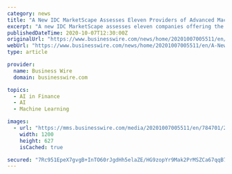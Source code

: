 ```yaml
---
category: news
title: "A New IDC MarketScape Assesses Eleven Providers of Advanced Machine Learning Platforms"
excerpt: "A new IDC MarketScape assesses eleven companies offering the tools and frameworks for developing advanced machine learning (ML) models and solutions."
publishedDateTime: 2020-10-07T12:30:00Z
originalUrl: "https://www.businesswire.com/news/home/20201007005511/en/A-New-IDC-MarketScape-Assesses-Eleven-Providers-of-Advanced-Machine-Learning-Platforms"
webUrl: "https://www.businesswire.com/news/home/20201007005511/en/A-New-IDC-MarketScape-Assesses-Eleven-Providers-of-Advanced-Machine-Learning-Platforms"
type: article

provider:
  name: Business Wire
  domain: businesswire.com

topics:
  - AI in Finance
  - AI
  - Machine Learning

images:
  - url: "https://mms.businesswire.com/media/20201007005511/en/784701/23/IDC_2017_logo_horiz.jpg"
    width: 1200
    height: 627
    isCached: true

secured: "7Rc951EpeX7gvgB+InTO60rJgdHh5elaZE/HG9zopYr9Mak2PrMSZCa67qqB78c/02Fo71aODkRVPMCTdNDTZMNvIumm3Ivs7WIoMH7tyU33b0GeVTQJFNKu6QfIbuDApQSkLqiJzrpjftcpHWPrc69dskjJHmjIlqL4pI+TBuSMCMhRMHP2p7ADbXOEgLiuEPRWdXJBiKA0pYg+yyUQRjgT7eCbsB7g4PDIk1NbX37v9EhGErX92E33N/sLrEBgCwPWHbizqRicT3hU2AJIV7cx5qbY0y8KrQ2v42iXyDZ1JUoztADNot+0WsFnvKXSjWGZHlvieZCzywIxF5dtLFMbBh81GVNn62a43mR/jek=;sD5xEPcFt4CYPTdwnTyuHw=="
---
```


